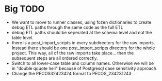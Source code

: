 
Big TODO
=========

* We want to move to runner classes, using fozen dictionaries to create debug ETL paths through the same code as the full ETL
* debug ETL paths should be seperated at the schema level and not the table level.
* there is a post_import_scripts in every subdirectory for the raw imports. Instead there should be one post_import_scripts directory for the whole project. This way, all of the raw imports take place... then the subsequent steps are all ordered correctly.
* Switch to all lower-case table and column names. Otherwise we will be in "double qquote hell" because of Postgresql case sensitivity approach.
* Change the PECOS32423424 format to PECOS_234231243
